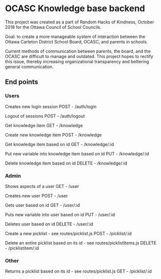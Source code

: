 # OCASC Knowledge base backend

This project was created as a part of Random Hacks of Kindness, October 2018 for the Ottawa Council of School Councils.

Goal: to create a more manageable system of interaction between the Ottawa Carleton District School Board, OCASC, and parents in schools.

Current methods of communication between parents, the board, and the OCASC are difficult to manage and outdated. This project hopes to rectify this issue, thereby increasing organizational transparency and bettering general communication.


## End points

### Users
Creates new login session
POST - /auth/login

Logout of sessions
POST - /auth/logout

Get knowledge item
GET - /knowledge

Create new knowledge item
POST - /knowledge

Get knowledge item based on id
GET - /knowledge/:id

Put new variable into knowledge item based on id
PUT - /knowledge/:id

Delete knowledge item based on id
DELETE - /knowledge/:id

### Admin
Shows aspects of a user
GET - /user

Creates new user
POST - /user

Gets user based on id
GET - /user/:id

Puts new variable into user based on id
PUT - /user/:id

Deletes user based on id
DELETE - /user/:id

Create a new picklist - see routes/picklist.js
POST - /picklist/:id

Delete an entire picklist based on its id - see routes/picklistItems.js
DELETE - /picklistitem/:id

### Other
Returns a picklist based on its id - see routes/picklist.js
GET - /picklist/:id
